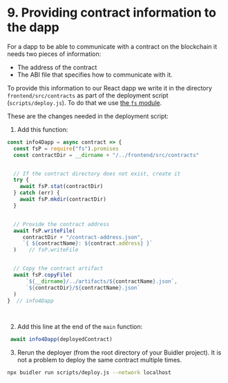 # 9. Providing contract information to the dapp

For a dapp to be able to communicate with a contract on the blockchain it needs two pieces of information:

- The address of the contract
- The ABI file that specifies how to communicate with it.

To provide this information to our React dapp we write it in the directory `frontend/src/contracts` as part of the deployment script
(`scripts/deploy.js`). To do that we use [the `fs` module](https://nodejs.org/dist/latest-v12.x/docs/api/fs.html).

These are the changes needed in the deployment script:

1. Add this function:
```js
const info4Dapp = async contract => {
  const fsP = require("fs").promises
  const contractDir = __dirname + "/../frontend/src/contracts"


  // If the contract directory does not exist, create it
  try {
    await fsP.stat(contractDir)
  } catch (err) {
    await fsP.mkdir(contractDir)
  }


  // Provide the contract address
  await fsP.writeFile(
     contractDir + "/contract-address.json",
     `{ ${contractName}: ${contract.address} }`
  )    // fsP.writeFile


  // Copy the contract artifact
  await fsP.copyFile(
      `${__dirname}/../artifacts/${contractName}.json`,
      `${contractDir}/${contractName}.json`
  )
}  // info4Dapp
  
  
```

2. Add this line at the end of the `main` function:
```js
 await info4Dapp(deployedContract)   
```

3. Rerun the deployer (from the root directory of your Buidler project). It is not a problem to deploy the same contract multiple times.
```bash
npx buidler run scripts/deploy.js --network localhost
```
